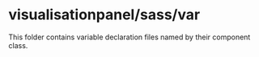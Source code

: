 # visualisationpanel/sass/var

This folder contains variable declaration files named by their component class.
